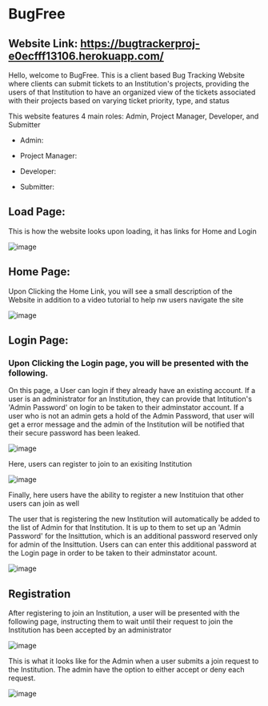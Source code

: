 # BugFree
## Website Link: https://bugtrackerproj-e0ecfff13106.herokuapp.com/
Hello, welcome to BugFree. This is a client based Bug Tracking Website where clients can submit tickets to an Institution's projects, providing the users of that Institution to have an organized view of the tickets associated with their projects based on varying ticket priority, type, and status

This website features 4 main roles: Admin, Project Manager, Developer, and Submitter

* Admin:


* Project Manager:


* Developer:


* Submitter:


## Load Page:

This is how the website looks upon loading, it has links for Home and Login  

![image](https://github.com/Aadith2022/bugfree/assets/113648765/c0b4ded2-8748-4561-8216-a71c28bb1f75)

## Home Page:

Upon Clicking the Home Link, you will see a small description of the Website in addition to a video tutorial to help nw users navigate the site

![image](https://github.com/Aadith2022/bugfree/assets/113648765/fb9cfebd-b89b-4a83-b668-3b69c22afa61)


## Login Page:

### Upon Clicking the Login page, you will be presented with the following. 

On this page, a User can login if they already have an existing account. If a user is an administrator for an Institution, they can provide that Intitution's 'Admin Password' on login to be taken to their adminstator account. If a user who is not an admin gets a hold of the Admin Password, that user will get a error message and the admin of the Institution will be notified that their secure password has been leaked.

![image](https://github.com/Aadith2022/bugfree/assets/113648765/162735f5-eb00-40de-88c6-5cf718619ba1)

Here, users can register to join to an exisiting Institution

![image](https://github.com/Aadith2022/bugfree/assets/113648765/2cbdd025-9a6f-45a1-9078-f9bb953e2c50)

Finally, here users have the ability to register a new Instituion that other users can join as well

The user that is registering the new Institution will automatically be added to the list of Admin for that Institution. It is up to them to set up an 'Admin Password' for the Insittution, which is an additional password reserved only for admin of the Insittution. Users can can enter this additional password at the Login page in order to be taken to their adminstator acount.

![image](https://github.com/Aadith2022/bugfree/assets/113648765/94f20b91-1347-403c-89f9-31ddb851c5c0)


## Registration

After registering to join an Institution, a user will be presented with the following page, instructing them to wait until their request to join the Institution has been accepted by an administrator

![image](https://github.com/Aadith2022/bugfree/assets/113648765/6c8ab271-1935-4d24-8641-2bc43482afe9)

This is what it looks like for the Admin when a user submits a join request to the Institution. The admin have the option to either accept or deny each request.

![image](https://github.com/Aadith2022/bugfree/assets/113648765/cfce1fbd-1e85-4e6b-b1c7-4d6ee908c1ee)
